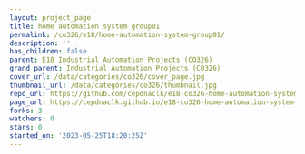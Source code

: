```yaml
---
layout: project_page
title: home automation system group01
permalink: /co326/e18/home-automation-system-group01/
description: ''
has_children: false
parent: E18 Industrial Automation Projects (CO326)
grand_parent: Industrial Automation Projects (CO326)
cover_url: /data/categories/co326/cover_page.jpg
thumbnail_url: /data/categories/co326/thumbnail.jpg
repo_url: https://github.com/cepdnaclk/e18-co326-home-automation-system-group01
page_url: https://cepdnaclk.github.io/e18-co326-home-automation-system-group01
forks: 3
watchers: 0
stars: 0
started_on: '2023-05-25T18:20:25Z'
---
```


